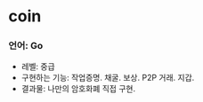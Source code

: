 # coin

<h3>언어: Go</h3>
<ul>
  <li>레벨: 중급</li>
<li>구현하는 기능: 작업증명. 채굴. 보상. P2P 거래. 지갑.</li>
<li>결과물: 나만의 암호화폐 직접 구현.</li>
<ul>
